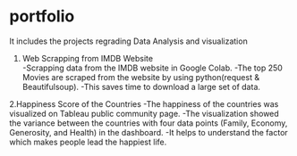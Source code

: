 # portfolio
It includes the projects regrading Data Analysis and visualization

1. Web Scrapping from IMDB Website     
  -Scrapping data from the IMDB website in Google Colab.
  -The top 250 Movies are scraped from the website by using python(request & Beautifulsoup). 
  -This saves time to download a large set of data. 
  
  
2.Happiness Score of the Countries
  -The happiness of the countries was visualized on Tableau public community page.
  -The visualization showed the variance between the countries with four data points (Family, Economy, Generosity, and Health) in the dashboard.
  -It helps to understand the factor which makes people lead the happiest life.


